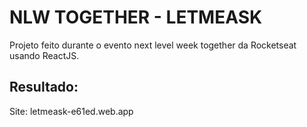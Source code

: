 # NLW TOGETHER - LETMEASK

Projeto feito durante o evento next level week together da Rocketseat usando ReactJS.

## Resultado:
Site: letmeask-e61ed.web.app
